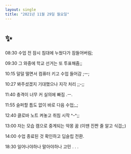 ```yaml
---
layout: single
title: "2021년 11월 29일 월요일"
---
```


# ✨

08:30 수업 전 잠시 침대에 누웠다가 잠들어버림;

09:30 그 와중에 학교 선거는 또 투표해줌;;

10:15 덜덜 떨면서 컴퓨터 키고 수업 들어감 ;ㅡ;

10:27 봐주셨겠지 기대했으나 지각 처리 ;;-;;

11:40 충격이 너무 커 실의에 빠짐 .ㅡ.

11:55 슬퍼할 틈도 없이 바로 다음 수업;_;

12:40 클로바 노트 켜놓고 취침 시작 ^-^;;

13:00 자는 모습 캠으로 중계되는 악몽 꿈 (이땐 진짠 줄 알고 식겁;;)

14:00 수업 종료된 것 확인하고 딥슬립 전환.

18:30 일어나야하나 말아야하나 고민 . . .
